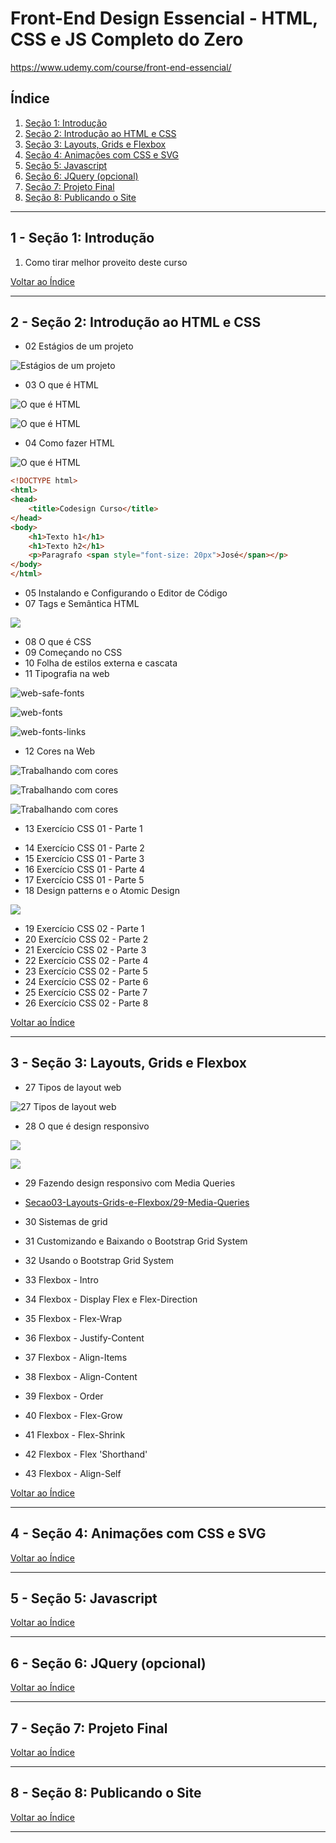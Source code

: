 # Front-End Design Essencial - HTML, CSS e JS Completo do Zero

https://www.udemy.com/course/front-end-essencial/

## <a name="indice">Índice</a>

1. [Seção 1: Introdução](#parte1)
2. [Seção 2: Introdução ao HTML e CSS](#parte2)
3. [Seção 3: Layouts, Grids e Flexbox](#parte3)
4. [Seção 4: Animações com CSS e SVG](#parte4)
5. [Seção 5: Javascript](#parte5)
6. [Seção 6: JQuery (opcional)](#parte6)
7. [Seção 7: Projeto Final](#parte7)
8. [Seção 8: Publicando o Site](#parte8)

---

## <a name="parte1">1 - Seção 1: Introdução</a>

1. Como tirar melhor proveito deste curso

[Voltar ao Índice](#indice)

---

## <a name="parte2">2 - Seção 2: Introdução ao HTML e CSS</a>

- 02 Estágios de um projeto

![Estágios de um projeto](img/estagios-de-um-projeto-01.png)

- 03 O que é HTML

![O que é HTML](img/oque-e-html-01.png)

![O que é HTML](img/oque-e-html-02.png)

- 04 Como fazer HTML

![O que é HTML](img/oque-e-html-03.png)

```html
<!DOCTYPE html>
<html>
<head>
    <title>Codesign Curso</title>
</head>
<body>
    <h1>Texto h1</h1>
    <h1>Texto h2</h1>
    <p>Paragrafo <span style="font-size: 20px">José</span></p>
</body>
</html>

```

- 05 Instalando e Configurando o Editor de Código
- 07 Tags e Semântica HTML

![](img/semantica.png)

- 08 O que é CSS
- 09 Começando no CSS
- 10 Folha de estilos externa e cascata
- 11 Tipografia na web

![web-safe-fonts](img/web-safe-fonts.png)

![web-fonts](img/web-fonts.png)

![web-fonts-links](img/web-fotns-links.png)


- 12 Cores na Web

![Trabalhando com cores](img/trab-com-cores.png)

![Trabalhando com cores](img/cores-tipos.png)

![Trabalhando com cores](img/trab-com-cores-2.png)

- 13 Exercício CSS 01 - Parte 1

[](Secao02-IntroducaoaoHTMLeCSS/13-Exercicio-CSS-01)

- 14 Exercício CSS 01 - Parte 2
- 15 Exercício CSS 01 - Parte 3
- 16 Exercício CSS 01 - Parte 4
- 17 Exercício CSS 01 - Parte 5
- 18 Design patterns e o Atomic Design

![](img/atomic-design-1.png)

- 19 Exercício CSS 02 - Parte 1
- 20 Exercício CSS 02 - Parte 2
- 21 Exercício CSS 02 - Parte 3
- 22 Exercício CSS 02 - Parte 4
- 23 Exercício CSS 02 - Parte 5
- 24 Exercício CSS 02 - Parte 6
- 25 Exercício CSS 02 - Parte 7
- 26 Exercício CSS 02 - Parte 8

[Voltar ao Índice](#indice)

---

## <a name="parte3">3 - Seção 3: Layouts, Grids e Flexbox</a>

- 27 Tipos de layout web

![27 Tipos de layout web](/img/tipos-layout.png)

- 28 O que é design responsivo

![](/img/media-query.png)

![](/img/media-query-2.png)

- 29 Fazendo design responsivo com Media Queries

- [Secao03-Layouts-Grids-e-Flexbox/29-Media-Queries](Secao03-Layouts-Grids-e-Flexbox/29-Media-Queries)

- 30 Sistemas de grid
- 31 Customizando e Baixando o Bootstrap Grid System
- 32 Usando o Bootstrap Grid System
- 33 Flexbox - Intro
- 34 Flexbox - Display Flex e Flex-Direction
- 35 Flexbox - Flex-Wrap
- 36 Flexbox - Justify-Content
- 37 Flexbox - Align-Items
- 38 Flexbox - Align-Content
- 39 Flexbox - Order
- 40 Flexbox - Flex-Grow
- 41 Flexbox - Flex-Shrink
- 42 Flexbox - Flex 'Shorthand'
- 43 Flexbox - Align-Self

[Voltar ao Índice](#indice)

---

## <a name="parte4">4 - Seção 4: Animações com CSS e SVG</a>

[Voltar ao Índice](#indice)

---

## <a name="parte5">5 - Seção 5: Javascript</a>

[Voltar ao Índice](#indice)

---

## <a name="parte6">6 - Seção 6: JQuery (opcional)</a>

[Voltar ao Índice](#indice)

---

## <a name="parte7">7 - Seção 7: Projeto Final</a>

[Voltar ao Índice](#indice)

---

## <a name="parte8">8 - Seção 8: Publicando o Site</a>

[Voltar ao Índice](#indice)

---
